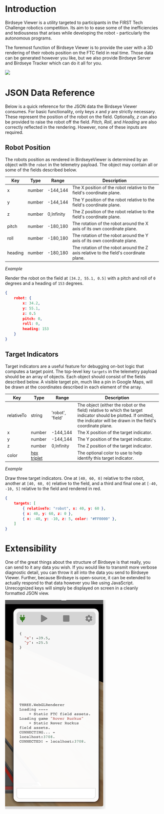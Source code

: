 # Introduction

Birdseye Viewer is a utility targeted to participants in the FIRST Tech Challenge robotics competition. Its aim to to ease some of the inefficiencies and tediousness that arises while developing the robot - particularly the autonomous programs.

The foremost function of Birdseye Viewer is to provide the user with a 3D rendering of their robots position on the FTC field in real time. Those data can be generated however you like, but we also provide Birdseye Server and Birdseye Tracker which can do it all for you.

![](doc/overview.gif)

# JSON Data Reference

Below is a quick reference for the JSON data the Birdseye Viewer consumes. For basic functionality, only keys *x* and *y* are strictly necessary. These represent the position of the robot on the field. Optionally, *z* can also be provided to raise the robot off the field. *Pitch, Roll*, and *Heading* are also correctly reflected in the rendering. However, none of these inputs are required.

## Robot Position

The robots position as rendered in BirdseyeViewer is determined by an object with the `robot` in the telemetry payload. The object may contain all or some of the fields described below. 

|Key|Type|Range|Description|
|---|---|---|---|
|x|number|-144,144|The X position of the robot relative to the field's coordinate plane.
|y|number|-144,144|The Y position of the robot relative to the field's coordinate plane.
|z|number|0,Infinity|The Z position of the robot relative to the field's coordinate plane.
|pitch|number|-180,180|The rotation of the robot around the X axis of its own coordinate plane.
|roll|number|-180,180|The rotation of the robot around the Y axis of its own coordinate plane.
|heading|number|-180,180|The rotation of the robot around the Z axis relative to the field's coordinate plane. 

_Example_

Render the robot on the field at `[34.2, 55.1, 0.5]` with a pitch and roll of `0` degrees and a heading of `153` degrees.

```json
{
    robot: {
        x: 34.2,
        y: 55.1,
        z: 0.5
        pitch: 0,
        roll: 0,
        heading: 153
    }
}
```

## Target Indicators

Target indicators are a useful feature for debugging on-bot logic that computes a target point. The top-level key `targets` in the telemetry payload should be an array of objects. Each object should consist of the fields described below. A visible target pin, much like a pin in Google Maps, will be drawn at the coordinates described in each element of the array.

|Key|Type|Range|Description|
|---|---|---|---|
|relativeTo|string|'robot', 'field'|The object (either the robot or the field) relative to which the target indicator should be plotted. If omitted, the indicator will be drawn in the field's coordinate plane. 
|x|number|-144,144|The X position of the target indicator.
|y|number|-144,144|The Y position of the target indicator.
|z|number|0,Infinity|The Z position of the target indicator.
|color|[hex triplet](https://en.wikipedia.org/wiki/Web_colors#Hex_triplet)| |The optional color to use to help identify this target indicator.

_Example_

Draw three target indicators. One at `[40, 60, 0]` relative to the robot, another at `[40, 60, 0]` relative to the field, and a third and final one at `[-40, -10, 5]` relative to the field and rendered in red.

```json
{
    targets: [
        { relativeTo: "robot", x: 40, y: 60 },
        { x: 40, y: 60, z: 0 },
        { x: -40, y: -10, z: 5, color: "#FF0000" },
    ]
}
```

# Extensibility
One of the great things about the structure of Birdseye is that really, you can send to it any data you wish. If you would like to transmit more verbose diagnostic detail, you can throw it all into the data you send to Birdseye Viewer. Further, because Birdseye is open-source, it can be extended to actually respond to that data however you like using JavaScript. Unrecognized keys will simply be displayed on screen in a cleanly formatted JSON view.

![](doc/rightRail.png)

